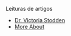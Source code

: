 
Leituras de artigos 

* [Dr. Victoria Stodden](http://web.stanford.edu/~vcs/)
* [More About](https://ischool.illinois.edu/people/faculty/vcs)

